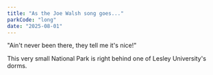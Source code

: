 ```yaml
---
title: "As the Joe Walsh song goes..."
parkCode: "long"
date: "2025-08-01"
---
```

"Ain't never been there, they tell me it's nice!"

This very small National Park is right behind one of Lesley University's dorms.

